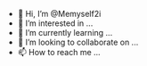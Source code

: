 - 👋 Hi, I’m @Memyself2i
- 👀 I’m interested in ...
- 🌱 I’m currently learning ...
- 💞️ I’m looking to collaborate on ...
- 📫 How to reach me ...

<!---
Memyself2i/Memyself2i is a ✨ special ✨ repository because its `README.md` (this file) appears on your GitHub profile.
You can click the Preview link to take a look at your changes.
--->
